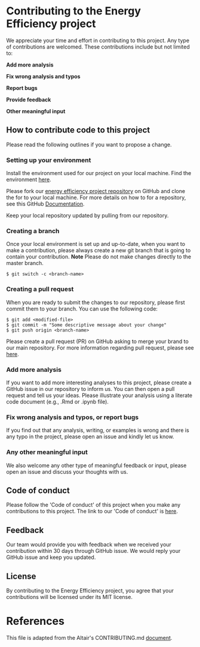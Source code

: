 
# Contributing to the Energy Efficiency project

We appreciate your time and effort in contributing to this project. Any type of contributions are welcomed. These contributions include but not limited to:

**Add more analysis**

**Fix wrong analysis and typos**

**Report bugs**

**Provide feedback**

**Other meaningful input**


## How to contribute code to this project

Please read the following outlines if you want to propose a change.

### Setting up your environment

Install the environment used for our project on your local machine. Find the environment [here](energy_efficiency_analysis/energy_project.yaml).

Please fork our [energy efficiency project repository](https://github.com/UBC-MDS/energy_efficiency_analysis) on GitHub and clone the for to your local machine. For more details on how to for a repository, see this GitHub [Documentation](https://help.github.com/en/articles/fork-a-repo). 

Keep your local repository updated by pulling from our repository.

### Creating a branch

Once your local environment is set up and up-to-date, when you want to make a contribution, please always create a new git branch that is going to contain your contribution. 
**Note** Please do not make changes directly to the master branch.
```
$ git switch -c <branch-name>
```

### Creating a pull request

When you are ready to submit the changes to our repository, please first commit them to your branch. You can use the following code:
```
$ git add <modified-file>
$ git commit -m "Some descriptive message about your change"
$ git push origin <branch-name>
```
Please create a pull request (PR) on GitHub asking to merge your brand to our main repository. For more information regarding pull request, please see [here](https://help.github.com/en/articles/creating-a-pull-request). 

### Add more analysis

If you want to add more interesting analyses to this project, please create a GitHub issue in our repository to inform us. You can then open a pull request and tell us your ideas. Please illustrate your analysis using a literate code document (e.g., .Rmd or .ipynb file).

### Fix wrong analysis and typos, or report bugs 

If you find out that any analysis, writing, or examples is wrong and there is any typo in the project, please open an issue and kindly let us know.

### Any other meaningful input

We also welcome any other type of meaningful feedback or input, please open an issue and discuss your thoughts with us.
## Code of conduct

Please follow the 'Code of conduct' of this project when you make any contributions to this project. The link to our 'Code of conduct' is [here](energy_efficiency_analysis/CODE_OF_CONDUCT.md).

## Feedback

Our team would provide you with feedback when we received your contribution within 30 days through GitHub issue. We would reply your GitHub issue and keep you updated.

## License
By contributing to the Energy Efficiency project, you agree that your contributions will be licensed under its MIT license.

# References

This file is adapted from the Altair's CONTRIBUTING.md [document](https://github.com/altair-viz/altair/blob/master/CONTRIBUTING.md).  


